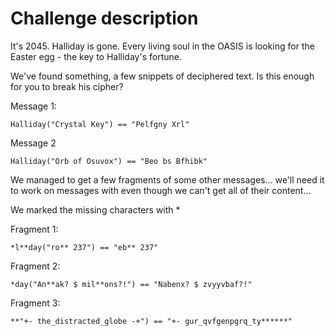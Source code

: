 # Challenge description

It's 2045. Halliday is gone. Every living soul in the OASIS is looking for the Easter egg - the key to Halliday's fortune.

We've found something, a few snippets of deciphered text. Is this enough for you to break his cipher?

Message 1:

```
Halliday("Crystal Key") == "Pelfgny Xrl"
```

Message 2

```
Halliday("Orb of Osuvox") == "Beo bs Bfhibk"
```

We managed to get a few fragments of some other messages... we'll need it to work on messages with even though we can't get all of their content...

We marked the missing characters with *

Fragment 1:

```
*l**day("ro** 237") == "eb** 237"
```

Fragment 2:

```
*day("An**ak? $ mil**ons?!") == "Nabenx? $ zvyyvbaf?!"
```

Fragment 3:

```
**"+- the_distracted_globe -+") == "+- gur_qvfgenpgrq_ty******"
```
